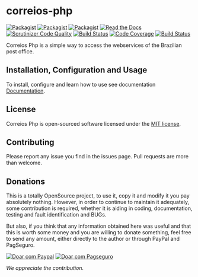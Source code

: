 # correios-php
[![Packagist](https://img.shields.io/packagist/v/eduardokum/correios-php.svg?style=flat-square)](https://github.com/eduardokum/correios-php)
[![Packagist](https://img.shields.io/packagist/dt/eduardokum/correios-php.svg?style=flat-square)](https://github.com/eduardokum/correios-php)
[![Packagist](https://img.shields.io/packagist/l/eduardokum/correios-php.svg?style=flat-square)](https://github.com/eduardokum/correios-php)
[![Read the Docs](https://readthedocs.org/projects/correios-php/badge/?version=latest)](http://correios-php.readthedocs.io/en/latest/)
[![Scrutinizer Code Quality](https://scrutinizer-ci.com/g/eduardokum/correios-php/badges/quality-score.png?b=master)](https://scrutinizer-ci.com/g/eduardokum/correios-php/?branch=master)
[![Build Status](https://scrutinizer-ci.com/g/eduardokum/correios-php/badges/build.png?b=master)](https://scrutinizer-ci.com/g/eduardokum/correios-php/build-status/master)
[![Code Coverage](https://scrutinizer-ci.com/g/eduardokum/correios-php/badges/coverage.png?b=master)](https://scrutinizer-ci.com/g/eduardokum/correios-php/?branch=master)
[![Build Status](https://travis-ci.org/eduardokum/correios-php.svg?branch=master)](https://travis-ci.org/eduardokum/correios-php)

Correios Php is a simple way to access the webservices of the Brazilian post office.

## Installation, Configuration and Usage

To install, configure and learn how to use see documentation [Documentation](correios-php.readthedocs.io/).

## License

Correios Php is open-sourced software licensed under the [MIT license](http://opensource.org/licenses/MIT).

## Contributing

Please report any issue you find in the issues page.
Pull requests are more than welcome.

## Donations

This is a totally OpenSource project, to use it, copy it and modify it you pay absolutely nothing. However, in order to continue to maintain it adequately, some contribution is required, whether it is aiding in coding, documentation, testing and fault identification and BUGs.

But also, if you think that any information obtained here was useful and that this is worth some money and you are willing to donate something, feel free to send any amount, either directly to the author or through PayPal and PagSeguro.

<a target="_blank" href="https://www.paypal.com/cgi-bin/webscr?cmd=_donations&business=QPDFT3UXS6PTL&lc=BR&item_name=Correios%20Php&item_number=CorreiosPHP&currency_code=BRL&bn=PP%2dDonationsBF%3abtn_donateCC_LG%2egif%3aNonHosted">
        <img alt="Doar com Paypal" src="https://www.paypalobjects.com/pt_BR/BR/i/btn/btn_donateCC_LG.gif"/></a>
<a target="_blank" href="https://pag.ae/bhn79Hc">
	<img alt="Doar com Pagseguro" src="https://stc.pagseguro.uol.com.br/public/img/botoes/doacoes/120x53-doar.gif"/></a>
	
*We appreciate the contribution.*